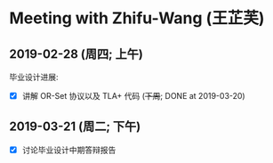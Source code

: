 ﻿# Meeting with Zhifu-Wang (王芷芙)

## 2019-02-28 (周四; 上午)
毕业设计进展:
- [x] 讲解 OR-Set 协议以及 TLA+ 代码 (~~下周~~; DONE at 2019-03-20)

## 2019-03-21 (周二; 下午)
- [x] 讨论毕业设计中期答辩报告
